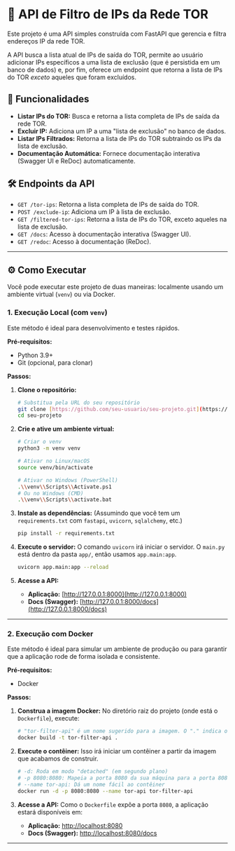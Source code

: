 # 🚀 API de Filtro de IPs da Rede TOR

Este projeto é uma API simples construída com FastAPI que gerencia e filtra endereços IP da rede TOR.

A API busca a lista atual de IPs de saída do TOR, permite ao usuário adicionar IPs específicos a uma lista de exclusão (que é persistida em um banco de dados) e, por fim, oferece um endpoint que retorna a lista de IPs do TOR *exceto* aqueles que foram excluídos.

## 🌟 Funcionalidades

* **Listar IPs do TOR:** Busca e retorna a lista completa de IPs de saída da rede TOR.
* **Excluir IP:** Adiciona um IP a uma "lista de exclusão" no banco de dados.
* **Listar IPs Filtrados:** Retorna a lista de IPs do TOR subtraindo os IPs da lista de exclusão.
* **Documentação Automática:** Fornece documentação interativa (Swagger UI e ReDoc) automaticamente.

## 🛠️ Endpoints da API

* `GET /tor-ips`: Retorna a lista completa de IPs de saída do TOR.
* `POST /exclude-ip`: Adiciona um IP à lista de exclusão.
* `GET /filtered-tor-ips`: Retorna a lista de IPs do TOR, exceto aqueles na lista de exclusão.
* `GET /docs`: Acesso à documentação interativa (Swagger UI).
* `GET /redoc`: Acesso à documentação (ReDoc).

---

## ⚙️ Como Executar

Você pode executar este projeto de duas maneiras: localmente usando um ambiente virtual (`venv`) ou via Docker.

### 1. Execução Local (com `venv`)

Este método é ideal para desenvolvimento e testes rápidos.

**Pré-requisitos:**
* Python 3.9+
* Git (opcional, para clonar)

**Passos:**

1.  **Clone o repositório:**
    ```bash
    # Substitua pela URL do seu repositório
    git clone [https://github.com/seu-usuario/seu-projeto.git](https://github.com/seu-usuario/seu-projeto.git)
    cd seu-projeto
    ```

2.  **Crie e ative um ambiente virtual:**
    ```bash
    # Criar o venv
    python3 -m venv venv

    # Ativar no Linux/macOS
    source venv/bin/activate

    # Ativar no Windows (PowerShell)
    .\\venv\\Scripts\\Activate.ps1
    # Ou no Windows (CMD)
    .\\venv\\Scripts\\activate.bat
    ```

3.  **Instale as dependências:**
    (Assumindo que você tem um `requirements.txt` com `fastapi`, `uvicorn`, `sqlalchemy`, etc.)
    ```bash
    pip install -r requirements.txt
    ```

4.  **Execute o servidor:**
    O comando `uvicorn` irá iniciar o servidor. O `main.py` está dentro da pasta `app/`, então usamos `app.main:app`.
    ```bash
    uvicorn app.main:app --reload
    ```

5.  **Acesse a API:**
    * **Aplicação:** [http://127.0.0.1:8000](http://127.0.0.1:8000)
    * **Docs (Swagger):** [http://127.0.0.1:8000/docs](http://127.0.0.1:8000/docs)

---

### 2. Execução com Docker

Este método é ideal para simular um ambiente de produção ou para garantir que a aplicação rode de forma isolada e consistente.

**Pré-requisitos:**
* Docker

**Passos:**

1.  **Construa a imagem Docker:**
    No diretório raiz do projeto (onde está o `Dockerfile`), execute:
    ```bash
    # "tor-filter-api" é um nome sugerido para a imagem. O "." indica o contexto atual.
    docker build -t tor-filter-api .
    ```

2.  **Execute o contêiner:**
    Isso irá iniciar um contêiner a partir da imagem que acabamos de construir.
    ```bash
    # -d: Roda em modo "detached" (em segundo plano)
    # -p 8080:8080: Mapeia a porta 8080 da sua máquina para a porta 8080 do contêiner
    # --name tor-api: Dá um nome fácil ao contêiner
    docker run -d -p 8080:8080 --name tor-api tor-filter-api
    ```

3.  **Acesse a API:**
    Como o `Dockerfile` expõe a porta `8080`, a aplicação estará disponíveis em:
    * **Aplicação:** [http://localhost:8080](http://localhost:8080)
    * **Docs (Swagger):** [http://localhost:8080/docs](http://localhost:8080/docs)

---